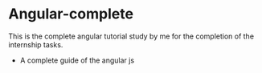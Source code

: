 # Angular-complete
This is the complete angular tutorial study by me for the completion of the internship tasks.

* A complete guide of the angular js 
